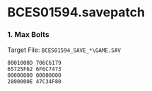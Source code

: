 # BCES01594.savepatch

### 1. Max Bolts

Target File: `BCES01594_SAVE_*\GAME.SAV`

```
8001000D 706C6179
65725F62 6F6C7473
00000000 00000000
2800000E 47C34F80
```

